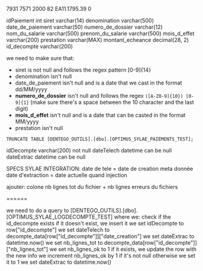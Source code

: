 7931 7571 2000 82
EA11.1795.39 0


idPaiement	int
siret	varchar(14)
denomination	varchar(500)
date_de_paiement	varchar(50)
numero_de_dossier	varchar(12)
nom_du_salarie	varchar(500)
prenom_du_salarie	varchar(500)
mois_d_effet	varchar(200)
prestation	varchar(MAX)
montant_echeance	decimal(28, 2)
id_decompte	varchar(200)

we need to make sure that:
- siret is not null and follows the regex pattern [0-9]{14}
- denomination isn't null
- date_de_paiement isn't null and is a date that we cast in the format dd/MM/yyyy
- **numero_de_dossier** isn't null and follows the regex `([A-Z0-9]{10}) [0-9]{1}` (make sure there's a space between the 10 character and the last digit)
- **mois_d_effet** isn't null and is a date that can be casted in the format MM/yyyy
- prestation isn't null

`TRUNCATE TABLE [DENTEGO_OUTILS].[dbo].[OPTIMUS_SYLAE_PAIEMENTS_TEST];`

idDecompte	varchar(200) not null
dateTelech	datetime can be null
dateExtrac	datetime can be null

SPECS SYLAE INTEGRATION:
date de tele = date de creation meta donnée
date d'extraction = date actuelle quand injection

ajouter: colone nb lignes tot du fichier + nb lignes erreurs du fichiers


======

we need to do a query to [DENTEGO_OUTILS].[dbo].[OPTIMUS_SYLAE_LOGDECOMPTE_TEST] where we:
	check if the id_decompte exists
		if it doesn't exist, we insert it
			we set idDecompte to row["id_decompte"]
			we set dateTelech to decompte_data[row["id_decompte"]]["date_creation"]
			we set dateExtrac to datetime.now()
			we set nb_lignes_tot to decompte_data[row["id_decompte"]]["nb_lignes_tot"]
			we set nb_lignes_ok to 1
		if it exists, we update the row with the new info
			we increment nb_lignes_ok by 1 if it's not null otherwise we set it to 1
			we set dateExtrac to datetime.now()